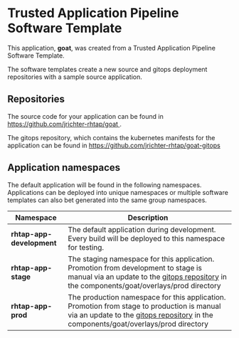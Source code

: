 # Trusted Application Pipeline Software Template

This application, **goat**, was created from a Trusted Application Pipeline Software Template.

The software templates create a new source and gitops deployment repositories with a sample source application. 

## Repositories

The source code for your application can be found in [https://github.com/jrichter-rhtap/goat ](https://github.com/jrichter-rhtap/goat ).
 
The gitops repository, which contains the kubernetes manifests for the application can be found in 
[https://github.com/jrichter-rhtap/goat-gitops ](https://github.com/jrichter-rhtap/goat-gitops ) 

## Application namespaces 

The default application will be found in the following namespaces. Applications can be deployed into unique namespaces or multiple software templates can also bet generated into the same group namespaces.  

|  Namespace   |  Description   |  
| -------- | -------- |   
| **rhtap-app-development** | The default application during development. Every build will be deployed to this namespace for testing. | 
| **rhtap-app-stage** | The staging namespace for this application. Promotion from development to stage is manual via an update to the [gitops repository](https://github.com/jrichter-rhtap/goat-gitops ) in the components/goat/overlays/prod directory |  
| **rhtap-app-prod** | The production namespace for this application. Promotion from stage to production is manual via an update to the [gitops repository](https://github.com/jrichter-rhtap/goat-gitops ) in the components/goat/overlays/prod directory | 